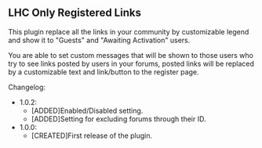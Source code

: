 <h2>LHC Only Registered Links</h2>
<p>This plugin replace all the links in your community by customizable legend and show it to "Guests" and "Awaiting Activation" users.</p>
<p>You are able to set custom messages that will be shown to those users who try to see links posted by users in your forums, posted links will be replaced by a customizable text and link/button to the register page.</p>

Changelog:
<ul>
	<li>1.0.2:
		<ul>
			<li>[ADDED]Enabled/Disabled setting.</li>
			<li>[ADDED]Setting for excluding forums through their ID.</li>
		</ul>
	</li>
	<li>1.0.0:
		<ul>
			<li>[CREATED]First release of the plugin.</li>
		</ul>
	</li>
</ul>